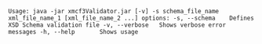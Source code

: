 `
Usage: java -jar xmcf3Validator.jar [-v] -s schema_file_name xml_file_name_1 [xml_file_name_2 ...]
  options:
    -s, --schema    Defines XSD Schema validation file
    -v, --verbose   Shows verbose error messages
    -h, --help       Shows usage
`
